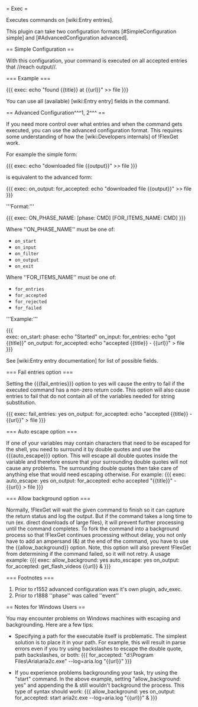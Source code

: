 = Exec = 

Executes commands on [wiki:Entry entries].

This plugin can take two configuration formats [#SimpleConfiguration simple] and [#AdvancedConfiguration advanced].

== Simple Configuration ==

With this configuration, your command is executed on all accepted entries that //reach output//.

=== Example ===

{{{
exec: echo "found {{title}} at {{url}}" >> file
}}}

You can use all (available) [wiki:Entry entry] fields in the command.

== Advanced Configuration^^^1, 2^^^ ==

If you need more control over what entries and when the command gets executed, you can use the advanced configuration format. This requires some understanding of how the [wiki:Developers internals] of !FlexGet work.

For example the simple form:

{{{
exec: echo "downloaded file {{output}}" >> file
}}}

is equivalent to the advanced form:

{{{
exec:
  on_output:
    for_accepted: echo "downloaded file {{output}}" >> file
}}}

'''Format:'''

{{{
exec:
  ON_PHASE_NAME:
    [phase: CMD]
    [FOR_ITEMS_NAME: CMD]
}}}

Where ''ON_PHASE_NAME'' must be one of:
- `on_start`
- `on_input`
- `on_filter`
- `on_output`
- `on_exit`

Where ''FOR_ITEMS_NAME'' must be one of:
- `for_entries`
- `for_accepted`
- `for_rejected`
- `for_failed`
    
'''Example:'''

{{{    
exec: 
  on_start: 
    phase: echo "Started"
  on_input:
    for_entries: echo "got {{title}}"
  on_output: 
    for_accepted: echo "accepted {{title}} - {{url}}" > file
}}}
    
See [wiki:Entry entry documentation] for list of possible fields.

=== Fail entries option ===

Setting the {{{fail_entries}}} option to yes will cause the entry to fail if the executed command has a non-zero return code.
This option will also cause entries to fail that do not contain all of the variables needed for string substitution.

{{{
exec:
  fail_entries: yes
  on_output: 
    for_accepted: echo "accepted {{title}} - {{url}}" > file
}}}

=== Auto escape option ===

If one of your variables may contain characters that need to be escaped for the shell, you need to surround it by double quotes and use the {{{auto_escape}}} option. This will escape all double quotes inside the variable and therefore ensure that your surrounding double quotes will not cause any problems. The surrounding double quotes then take care of anything else that would need escaping otherwise. For example:
{{{
exec:
  auto_escape: yes
  on_output: 
    for_accepted: echo accepted "{{title}}" - {{url}} > file
}}}

=== Allow background option ===

Normally, !FlexGet will wait the given command to finish so it can capture the return status and log the output. But if the command takes a long time to run (ex. direct downloads of large files), it will prevent further processing until the command completes. To fork the command into a background process so that !FlexGet continues processing without delay, you not only have to add an ampersand (&) at the end of the command, you have to use the {{allow_background}} option. Note, this option will also prevent !FlexGet from determining if the command failed, so it will not retry. A usage example:
{{{
exec:
  allow_background: yes
  auto_escape: yes
  on_output:
    for_accepted: get_flash_videos {{url}} &
}}}

=== Footnotes ===

 1. Prior to r1552 advanced configuration was it's own plugin, adv_exec.
 2. Prior to r1888 ''phase'' was called ''event''

== Notes for Windows Users ==

You may encounter problems on Windows machines with escaping and backgrounding.  Here are a few tips:

* Specifying a path for the executable itself is problematic.  The simplest solution is to place it in your path.  For example, this will result in parse errors even if you try using backslashes to escape the double quote, path backslashes, or both:
{{{
        for_accepted: "d:\Program Files\Aria\aria2c.exe" --log=aria.log <snip> "{{url}}"
}}}

* If you experience problems backgrounding your task, try using the "start" command.  In the above example, setting "allow_background: yes" and appending the & still wouldn't background the process.  This type of syntax should work:
{{{
      allow_background: yes
      on_output:
        for_accepted: start aria2c.exe --log=aria.log <snip> "{{url}}" &
}}}